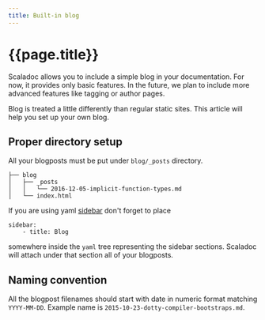 ```yaml
---
title: Built-in blog
---
```


# {{page.title}}

Scaladoc allows you to include a simple blog in your documentation. For now, it
provides only basic features. In the future, we plan to include more advanced
features like tagging or author pages.

Blog is treated a little differently than regular static sites. This article will help you set up your own blog.

## Proper directory setup

All your blogposts must be put under `blog/_posts` directory.


```
├── blog
│   ├── _posts
│   │   └── 2016-12-05-implicit-function-types.md
│   └── index.html
```

If you are using yaml [sidebar](./staticSite.html#sidebar) don't forget to place

```
sidebar:
    - title: Blog
```

somewhere inside the `yaml` tree representing the sidebar sections. Scaladoc will attach under that section all of your blogposts.

## Naming convention

All the blogpost filenames should start with date in numeric format matching `YYYY-MM-DD`.
Example name is `2015-10-23-dotty-compiler-bootstraps.md`.


